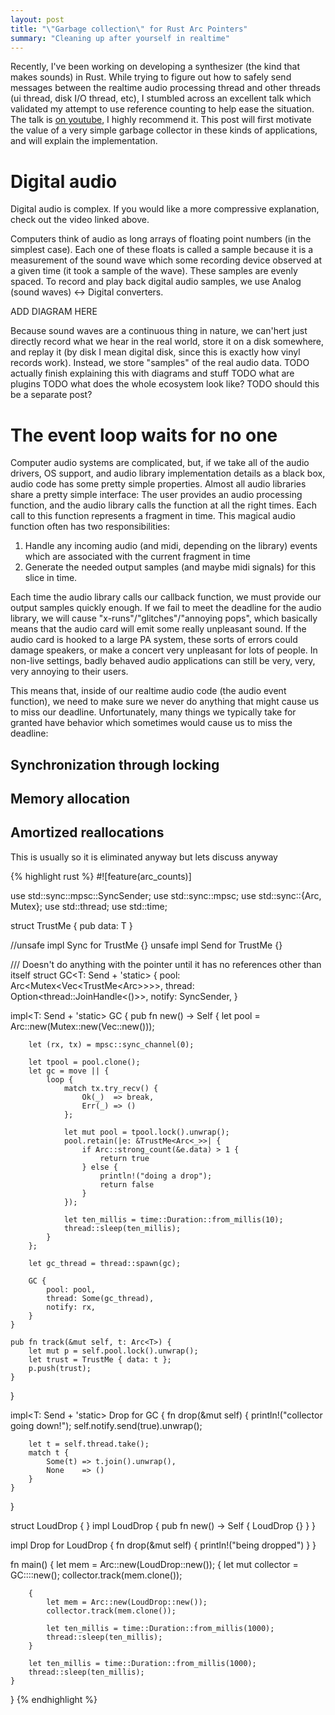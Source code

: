 ```yaml
---
layout: post
title: "\"Garbage collection\" for Rust Arc Pointers"
summary: "Cleaning up after yourself in realtime"
---
```


Recently, I've been working on developing a synthesizer (the kind that makes sounds) in Rust.
While trying to figure out how to safely send messages between the realtime audio processing thread and other threads (ui thread, disk I/O thread, etc), I stumbled across an excellent talk which validated my attempt to use reference counting to help ease the situation.
The talk is [on youtube](https://www.youtube.com/watch?v=boPEO2auJj4), I highly recommend it.
This post will first motivate the value of a very simple garbage collector in these kinds of applications, and will explain the implementation.

# Digital audio
<!---
Before delving into the details of audio programming, we need to understand a bit about how computers deal with sound.
I don't want to go too far in depth (watch the video), but I will give a short and sweet overview here.
In the "real world," sound/audio is just a vibration of some medium (air, water, whatever) that our ears and brain interpret as sound.
One way to visualize these waves is "pressure over time," where pressure is the amount of vibration hitting some receiver (the ear) at some instant.
For a pure sine wave (the simplest sound), sound pressure over looks like this:

![Sine wave](/img/sound/sine.png)

TODO add some example sounds

Since this curve is smooth and continuous (has an infinite number of points), we can't exactly represent it in a computer.
Instead, we measure the current value of the curve at regular intervals.
Then, when replaying the audio.
-->

Digital audio is complex.
If you would like a more compressive explanation, check out the video linked above.

Computers think of audio as long arrays of floating point numbers (in the simplest case).
Each one of these floats is called a sample because it is a measurement of the sound wave which some recording device observed at a given time (it took a sample of the wave).
These samples are evenly spaced.
To record and play back digital audio samples, we use Analog (sound waves) <-> Digital converters.

ADD DIAGRAM HERE

Because sound waves are a continuous thing in nature, we can'hert just directly record what we hear in the real world, store it on a disk somewhere, and replay it (by disk I mean digital disk, since this is exactly how vinyl records work).
Instead, we store "samples" of the real audio data.
TODO actually finish explaining this with diagrams and stuff
TODO what are plugins
TODO what does the whole ecosystem look like?
TODO should this be a separate post?

# The event loop waits for no one
Computer audio systems are complicated, but, if we take all of the audio drivers, OS support, and audio library implementation details as a black box, audio code has some pretty simple properties.
Almost all audio libraries share a pretty simple interface: The user provides an audio processing function, and the audio library calls the function at all the right times.
Each call to this function represents a fragment in time.
This magical audio function often has two responsibilities:

1. Handle any incoming audio (and midi, depending on the library) events which are associated with the current fragment in time
2. Generate the needed output samples (and maybe midi signals) for this slice in time.

Each time the audio library calls our callback function, we must provide our output samples quickly enough.
If we fail to meet the deadline for the audio library, we will cause "x-runs"/"glitches"/"annoying pops", which basically means that the audio card will emit some really unpleasant sound.
If the audio card is hooked to a large PA system, these sorts of errors could damage speakers, or make a concert very unpleasant for lots of people.
In non-live settings, badly behaved audio applications can still be very, very, very annoying to their users.

This means that, inside of our realtime audio code (the audio event function), we need to make sure we never do anything that might cause us to miss our deadline.
Unfortunately, many things we typically take for granted have behavior which sometimes would cause us to miss the deadline:

## Synchronization through locking
## Memory allocation
## Amortized reallocations
This is usually so it is eliminated anyway but lets discuss anyway


{% highlight rust %}
#![feature(arc_counts)]

use std::sync::mpsc::SyncSender;
use std::sync::mpsc;
use std::sync::{Arc, Mutex};
use std::thread;
use std::time;

struct TrustMe<T> {
    pub data: T
}

//unsafe impl<T> Sync for TrustMe<T> {}
unsafe impl<T> Send for TrustMe<T> {}

/// Doesn't do anything with the pointer until it has no references other than itself
struct GC<T: Send + 'static> {
    pool: Arc<Mutex<Vec<TrustMe<Arc<T>>>>>,
    thread: Option<thread::JoinHandle<()>>,
    notify: SyncSender<bool>,
}

impl<T: Send + 'static> GC<T> {
    pub fn new() -> Self {
        let pool = Arc::new(Mutex::new(Vec::new()));

        let (rx, tx) = mpsc::sync_channel(0);

        let tpool = pool.clone();
        let gc = move || {
            loop {
                match tx.try_recv() {
                    Ok(_)  => break,
                    Err(_) => ()
                };

                let mut pool = tpool.lock().unwrap();
                pool.retain(|e: &TrustMe<Arc<_>>| {
                    if Arc::strong_count(&e.data) > 1 {
                        return true
                    } else {
                        println!("doing a drop");
                        return false
                    }
                });

                let ten_millis = time::Duration::from_millis(10);
                thread::sleep(ten_millis);
            }
        };

        let gc_thread = thread::spawn(gc);

        GC {
            pool: pool,
            thread: Some(gc_thread),
            notify: rx,
        }
    }

    pub fn track(&mut self, t: Arc<T>) {
        let mut p = self.pool.lock().unwrap();
        let trust = TrustMe { data: t };
        p.push(trust);
    }
}

impl<T: Send + 'static> Drop for GC<T> {
    fn drop(&mut self) {
        println!("collector going down!");
        self.notify.send(true).unwrap();

        let t = self.thread.take();
        match t {
            Some(t) => t.join().unwrap(),
            None    => ()
        }
    }
}

struct LoudDrop { }
impl LoudDrop {
    pub fn new() -> Self { LoudDrop {} }
}

impl Drop for LoudDrop {
    fn drop(&mut self) {
        println!("being dropped")
    }
}

fn main() {
    let mem = Arc::new(LoudDrop::new());
    {
        let mut collector = GC::<LoudDrop>::new();
        collector.track(mem.clone());

        {
            let mem = Arc::new(LoudDrop::new());
            collector.track(mem.clone());

            let ten_millis = time::Duration::from_millis(1000);
            thread::sleep(ten_millis);
        }

        let ten_millis = time::Duration::from_millis(1000);
        thread::sleep(ten_millis);
    }
}
{% endhighlight %}
